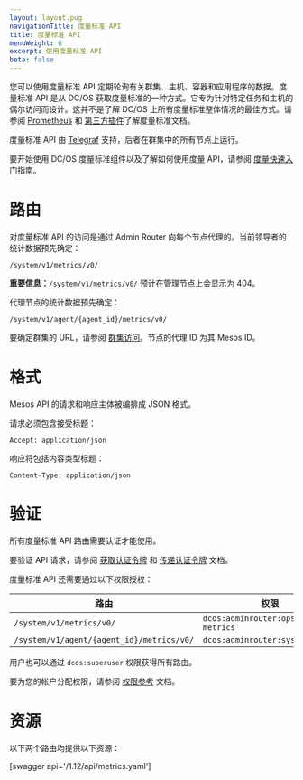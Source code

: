 ```yaml
---
layout: layout.pug
navigationTitle: 度量标准 API
title: 度量标准 API
menuWeight: 6
excerpt: 使用度量标准 API
beta: false
---
```

<!-- The source repo for this topic is https://github.com/dcos/dcos-docs-site -->

您可以使用度量标准 API 定期轮询有关群集、主机、容器和应用程序的数据。度量标准 API 是从 DC/OS 获取度量标准的一种方式。它专为针对特定任务和主机的偶尔访问而设计。这并不是了解 DC/OS 上所有度量标准整体情况的最佳方式。请参阅 [Prometheus](/cn/1.12/metrics/prometheus/) 和 [第三方插件](https://github.com/dcos/dcos-metrics/blob/master/plugins/CONTRIBUTING.md)了解度量标准文档。

度量标准 API 由 [Telegraf](/cn/1.12/overview/architecture/components/#telegraf) 支持，后者在群集中的所有节点上运行。

要开始使用 DC/OS 度量标准组件以及了解如何使用度量 API，请参阅 [度量快速入门指南](/cn/1.12/metrics/quickstart/)。


# 路由

对度量标准 API 的访问是通过 Admin Router 向每个节点代理的。当前领导者的统计数据预先确定：

```
/system/v1/metrics/v0/
```

<p class="message--important"><strong>重要信息：</strong><code>/system/v1/metrics/v0/</code> 预计在管理节点上会显示为 404。</p>

代理节点的统计数据预先确定：

```
/system/v1/agent/{agent_id}/metrics/v0/
```

要确定群集的 URL，请参阅 [群集访问](/cn/1.12/api/access/)。节点的代理 ID 为其 Mesos ID。


# 格式

Mesos API 的请求和响应主体被编排成 JSON 格式。

请求必须包含接受标题：

```
Accept: application/json
```

响应将包括内容类型标题：

```
Content-Type: application/json
```


# 验证

所有度量标准 API 路由需要认证才能使用。

要验证 API 请求，请参阅 [获取认证令牌](/cn/1.12/security/ent/iam-api/#obtaining-an-authentication-token) 和 [传递认证令牌](/cn/1.12/security/ent/iam-api/#passing-an-authentication-token) 文档。

度量标准 API 还需要通过以下权限授权：

| 路由 | 权限 |
|-------|----------|
| `/system/v1/metrics/v0/` | `dcos:adminrouter:ops:system-metrics` |
| `/system/v1/agent/{agent_id}/metrics/v0/` | `dcos:adminrouter:system:agent` |

用户也可以通过 `dcos:superuser` 权限获得所有路由。

要为您的帐户分配权限，请参阅 [权限参考](/cn/1.12/security/ent/perms-reference/) 文档。


# 资源

以下两个路由均提供以下资源：

[swagger api='/1.12/api/metrics.yaml']
